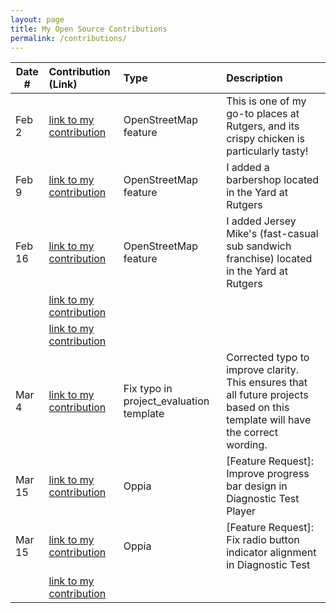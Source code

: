 ```yaml
---
layout: page
title: My Open Source Contributions
permalink: /contributions/
---
```


<!--
Type of the contribution should be "Wikipedia edit", "OpenStreet Map feature", "Documentation", "Course website", "Blog",
"Browser Add-on", etc.

The description should include a brief summary of what you did.

The link should bring us to a public page that shows your contribution. 

Replace the first row with your own contribution. 

-->

| Date #       | Contribution (Link)  | Type  | Description |
|---|:---|:---|:---|
|Feb 2|[link to my contribution](https://www.openstreetmap.org/changeset/162914255#map=19/40.499536/-74.448535)|OpenStreetMap feature|This is one of my go-to places at Rutgers, and its crispy chicken is particularly tasty!|
|Feb 9|[link to my contribution](https://www.openstreetmap.org/?#map=19/40.499522/-74.448898)|OpenStreetMap feature|I added a barbershop located in the Yard at Rutgers|
|Feb 16|[link to my contribution](https://www.openstreetmap.org/?#map=19/40.499509/-74.448922)|OpenStreetMap feature|I added Jersey Mike's (fast-casual sub sandwich franchise) located in the Yard at Rutgers|
| |[link to my contribution]()|||
| |[link to my contribution]()|||
|Mar 4|[link to my contribution](https://github.com/ossd-s25/project-evaluation/blob/main/template_evaluation.md)|Fix typo in project_evaluation template|Corrected typo to improve clarity. This ensures that all future projects based on this template will have the correct wording.|
|Mar 15|[link to my contribution](https://github.com/oppia/oppia/issues/22147)|Oppia|[Feature Request]: Improve progress bar design in Diagnostic Test Player|
|Mar 15|[link to my contribution](https://github.com/oppia/oppia/issues/22148)|Oppia|[Feature Request]: Fix radio button indicator alignment in Diagnostic Test|
| |[link to my contribution]()|||
